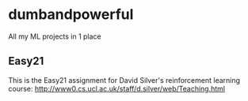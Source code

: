 # dumbandpowerful
All my ML projects in 1 place

## Easy21
This is the Easy21 assignment for David Silver's reinforcement learning course: http://www0.cs.ucl.ac.uk/staff/d.silver/web/Teaching.html
